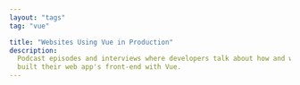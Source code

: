 ```yaml
---
layout: "tags"
tag: "vue"

title: "Websites Using Vue in Production"
description:
  Podcast episodes and interviews where developers talk about how and why they
  built their web app's front-end with Vue.
---
```

